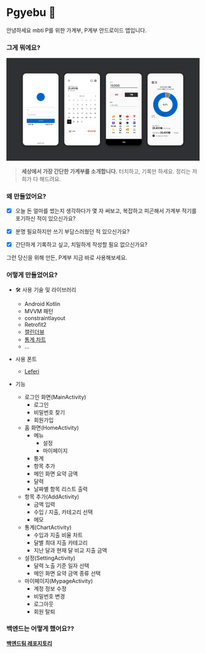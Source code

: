 # Pgyebu 📝
안녕하세요 mbti P를 위한 가계부, P계부 안드로이드 앱입니다.

### 그게 뭐에요?
<img src="https://github.com/heojungeun/Pgyebu/blob/main/capture.png" />

> **세상에서 가장 간단한 가계부를 소개합니다.** 터치하고, 기록만 하세요. 정리는 저희가 다 해드려요.

### 왜 만들었어요?
- [x] 오늘 돈 얼마를 썼는지 생각하다가 몇 자 써보고, 복잡하고 피곤해서 가계부 적기를 포기하신 적이 있으신가요?

- [x] 분명 필요하지만 쓰기 부담스러웠던 적 있으신가요?

- [x] 간단하게 기록하고 싶고, 치밀하게 작성할 필요 없으신가요?

그런 당신을 위해 만든, P계부 지금 바로 사용해보세요.

### 어떻게 만들었어요?
- 🛠️ 사용 기술 및 라이브러리
  - Android Kotlin
  - MVVM 패턴
  - constraintlayout
  - Retrofit2
  - [캘린더뷰](https://github.com/prolificinteractive/material-calendarview)
  - [통계 차트](https://github.com/PhilJay/MPAndroidChart)
  - ...

- 사용 폰트
  - [Leferi](http://leferitype.com/)
  
- 기능
  - 로그인 화면(MainActivity)
    - 로그인
    - 비밀번호 찾기
    - 회원가입
  - 홈 화면(HomeActivity)
    - 메뉴
      - 설정
      - 마이페이지
    - 통계
    - 항목 추가
    - 메인 화면 요약 금액
    - 달력
    - 날짜별 항목 리스트 출력
  - 항목 추가(AddActivity)
    - 금액 입력
    - 수입 / 지출, 카테고리 선택
    - 메모
  - 통계(ChartActivity)
    - 수입과 지출 비율 차트
    - 달별 최대 지출 카테고리
    - 지난 달과 현재 달 비교 지출 금액
  - 설정(SettingActivity)
    - 달력 노출 기준 일자 선택
    - 메인 화면 요약 금액 종류 선택
  - 마이페이지(MypageActivity)
    - 계정 정보 수정
    - 비밀번호 변경
    - 로그아웃
    - 회원 탈퇴
    

### 백엔드는 어떻게 했어요??
**[백엔드팀 레포지토리](https://github.com/charmdong/account-book)**
